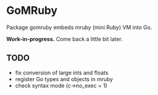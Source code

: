 GoMRuby
=======

Package gomruby embeds mruby (mini Ruby) VM into Go.

**Work-in-progress.** Come back a little bit later.

TODO
----
* fix conversion of large ints and floats
* register Go types and objects in mruby
* check syntax mode (c->no_exec = 1)
